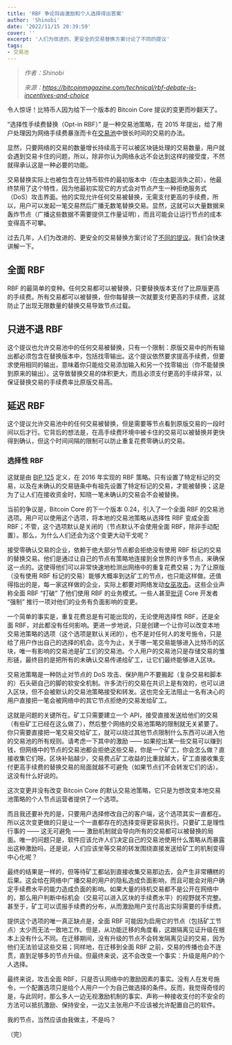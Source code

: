 ```yaml
---
title: 'RBF 争论将由激励和个人选择得出答案'
author: 'Shinobi'
date: '2022/11/15 20:39:59'
cover: ''
excerpt: '人们为改进的、更安全的交易替换方案讨论了不同的提议'
tags:
- 交易池
---
```



> *作者：Shinobi*
> 
> *来源：<https://bitcoinmagazine.com/technical/rbf-debate-is-incentives-and-choice>*



令人惊讶！比特币人因为给下一个版本的 Bitcoin Core 提议的变更而吵翻天了。

“选择性手续费替换（Opt-in RBF）” 是一种交易池策略，在 2015 年提出，给了用户处理因为网络手续费暴涨而卡在[交易池](https://river.com/learn/terms/m/mempool/)中很长时间的交易的办法。

显然，只要网络的交易的数量增长持续高于可以被区块链处理的交易数量，用户就会遇到交易卡住的问题，所以，除非你认为网络永远不会达到这样的接受度，不然就得承认这是一种必要的功能。

交易替换实际上也被包含在比特币软件的最初版本中（在[中本聪](https://bitcoinmagazine.com/guides/who-created-bitcoin)消失之前）。他最终禁用了这个特性，因为他最初实现它的方式会对节点产生一种拒绝服务式（DoS）攻击界面。他的实现允许任何交易被替换，无需支付更高的手续费，所以，用户可以发起一笔交易然后广播无数笔替换交易。显然，这就可以大量数据来轰炸节点（广播这些数据不需要提供工作量证明），而且可能会让运行节点的成本变得高不可攀。

过去几年，人们为改进的、更安全的交易替换方案讨论了[不同的提议](https://en.bitcoin.it/wiki/Replace_by_fee)。我们会快速讲解一下。

## 全面 RBF

RBF 的最简单的变种。任何交易都可以被替换，只要替换版本支付了比原版更高的手续费。所有交易都可以被替换，但你每替换一次就要支付更高的手续费，这就防止了出现无限数量的替换交易导致节点过载。

## 只进不退 RBF

这个提议也允许交易池中的任何交易被替换，只有一个限制：原版交易中的所有输出都必须包含在替换版本中，包括找零输出。这个提议依然要求提高手续费，但要求使用相同的输出，意味着你只能给交易添加输入和另一个找零输出（你不能替换到原来的输出）。这导致替换交易的体积更大，而且必须支付更高的手续非常，以保证替换交易的手续费率比原版交易高。

## 延迟 RBF

这个提议允许交易池中的任何交易被替换，但是需要等节点看到原版交易的一段时间以后才行。它背后的想法是，在高手续费环境中被卡住的交易可以被替换并更快得到确认，但这个时间间隔的限制可以防止重复花费零确认的交易。

### 选择性 RBF

这就是由 [BIP 125](https://river.com/learn/terms/b/bip-125-replace-by-fee-rbf/) 定义，在 2016 年实现的 RBF 策略。只有设置了特定标记的交易，以及在未确认的交易链条中有祖先设置了特定标记的交易，才能被替换；这是为了让人们在接收资金时，知晓一笔未确认的交易会不会被替换。

当前的争议是，Bitcoin Core 的下一个版本 0.24，引入了一个全面 RBF 的交易池选项。用户可以使用这个选项，将本地的交易池策略从选择性 RBF 变成全面 RBF；不管，这个选项默认是关闭的（节点默认不会使用全面 RBF，除非手动配置）。那么，为什么人们还会为这个变更大动干戈呢？

接受零确认交易的企业，依赖于绝大部分节点都会拒绝没有使用 RBF 标记的交易的替换交易。他们是通过让自己的节点有策略地连接到全世界的许多节点，来确保这一点的。这使得他们可以非常快速地检测出网络中的重复花费交易；为了让原版（没有使用 RBF 标记的交易）能够大概率到达矿工的节点，也只能这样做。还值得指出的是，每一家这样做的企业，实际上都要对网络发动[女巫攻击](https://en.wikipedia.org/wiki/Sybil_attack)。这些企业声称全面 RBF “打破” 了他们使用 RBF 的业务模式。一些人甚至[批评](https://twitter.com/BitcoinErrorLog/status/1588129881988153345) Core 开发者 “强制” 推行一项对他们的业务有负面影响的变更。

一个简单的事实是，重复花费总是有可能出现的，无论使用选择性 RBF，还是全面 RBF，对此都没有任何影响。更进一步地说，只是创建一个让你可以改变本地交易池策略的选项（这个选项是默认关闭的），也不是对任何人的发号施令，只是给了用户作出自己的选择的机会。迄今为止，关于哪一笔交易能够进入比特币的区块，唯一有影响的交易池是矿工们的交易池。个人用户的交易池只是存储交易的雏形链，最终目的是把所有的未确认交易传递给矿工，让它们最终能够进入区块。

交易池策略是一种防止对节点的 DoS 攻击、保护用户不要搬起（复杂交易和脚本的）石头砸自己的脚的软安全机制。许多流行的交易在共识上是有效的，也可以进入区块，但不会被默认的交易池策略接受和转发。这也完全无法阻止一名有决心的用户直接把一笔会被网络中的其它节点拒绝的交易发给矿工。

这就是问题的关键所在。矿工只需要建立一个 API，接受直接发送给他们的交易（有些矿工已经在这么做了），然后整个网络的交易池策略的限制就无关紧要了。你只需要直接把一笔交易交给矿工，就可以绕过其他节点限制什么东西可以进入他的交易池的所有规则。请考虑一下其中的激励 —— 如果挖出某一些交易可以赚到钱，但网络中的节点的交易池都会拒绝这些交易，你是一个矿工，你会怎么做？直接收集它们呀。区块补贴越少，交易费占矿工收益的比重就越大，矿工直接收集支付更高手续费的替换交易的局面就越不可避免（如果节点们不会转发它们的话）。这没有什么好说的。

这次变更并没有改变 Bitcoin Core 的默认交易池策略，它只是为想改变本地交易池策略的个人节点运营者提供了一个选项。

而且我还要补充的是，只要用户选择修改自己的客户端，这个选项其实一直都在。所以这次变更做的只是让一个一直都存在的选择变得更容易执行。只要矿工是理性行事的 —— 这无可避免 —— 激励机制就会导向所有的交易都可以被替换的局面。唯一的问题只是，软件应该允许人们决定自己的交易池使用什么策略从而暴露出这种激励吗，还是说，人们应该坐等交易的转发围绕直接发送给矿工的机制变得中心化呢？

最终的结果是一样的，但等待矿工都站到直接收集交易那边去，会产生非常糟糕的后果。这会给在网络中广播交易的用户的隐私造成负面影响，而且可能会对用户确定手续费水平的能力造成负面的影响。如果大量的待机交易都不是公开在网络中的，那么用户判断中标机会（交易可以进入区块的手续费水平）的视野就不完整。甚至于，矿工可以谎报手续费的分布，从而激励用户支付高出实际需要的手续费。

提供这个选项的唯一真正缺点是，全面 RBF 可能因为启用它的节点（包括矿工节点）太少而无法一致地工作。但是，从功能迁移的角度看，这跟隔离见证升级在根本上没有什么不同。在迁移期间，没有升级的节点不会转发隔离见证的交易，因为他们无法验证这些交易；同样地，在迁移到全面 RBF 之前，交易的传播也会不连贯，直到足够多的节点升级。但最终来说，这不会改变一个事实：升级是用户的个人选择。

最终来说，攻击全面 RBF，只是否认网络中的激励因素的事实。没有人在发号施令，一个配置选项只是给个人用户一个为自己做选择的条件。反而，我觉得奇怪的是，与此同时，那么多人一边无视激励机制的事实、声称一种接收支付的不安全的方法可以抵抗激励、保持安全，一边又主张用户不应该被允许配置自己的软件。

我的节点，当然应该由我做主，不是吗？

（完）

